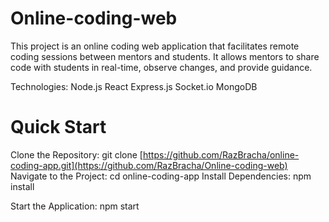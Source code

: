 # Online-coding-web

This project is an online coding web application that facilitates remote coding sessions between mentors and students.
It allows mentors to share code with students in real-time, observe changes, and provide guidance.

Technologies:
Node.js
React
Express.js
Socket.io
MongoDB

# Quick Start
Clone the Repository: 
git clone [https://github.com/RazBracha/online-coding-app.git](https://github.com/RazBracha/Online-coding-web)
Navigate to the Project: cd online-coding-app
Install Dependencies: npm install

Start the Application: npm start
